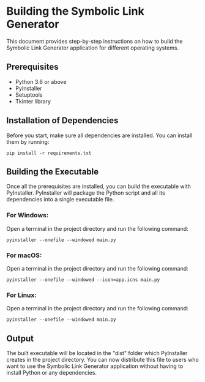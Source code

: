 <h1>Building the Symbolic Link Generator</h1>

<p>This document provides step-by-step instructions on how to build the Symbolic Link Generator application for different operating systems.</p>

<h2>Prerequisites</h2>

<ul>
  <li>Python 3.6 or above</li>
  <li>PyInstaller</li>
  <li>Setuptools</li>
  <li>Tkinter library</li>
</ul>

<h2>Installation of Dependencies</h2>

<p>Before you start, make sure all dependencies are installed. You can install them by running:</p>

<pre><code>pip install -r requirements.txt
</code></pre>

<h2>Building the Executable</h2>

<p>Once all the prerequisites are installed, you can build the executable with PyInstaller. PyInstaller will package the Python script and all its dependencies into a single executable file.</p>

<h3>For Windows:</h3>

<p>Open a terminal in the project directory and run the following command:</p>

<pre><code>pyinstaller --onefile --windowed main.py
</code></pre>

<h3>For macOS:</h3>

<p>Open a terminal in the project directory and run the following command:</p>

<pre><code>pyinstaller --onefile --windowed --icon=app.icns main.py
</code></pre>

<h3>For Linux:</h3>

<p>Open a terminal in the project directory and run the following command:</p>

<pre><code>pyinstaller --onefile --windowed main.py
</code></pre>

<h2>Output</h2>

<p>The built executable will be located in the "dist" folder which PyInstaller creates in the project directory. You can now distribute this file to users who want to use the Symbolic Link Generator application without having to install Python or any dependencies.</p>

